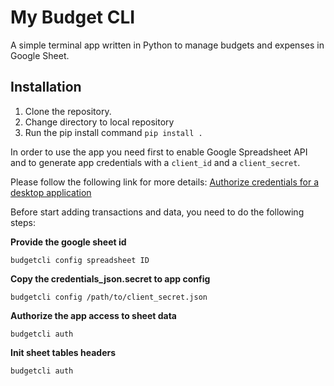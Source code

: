 # My Budget CLI

A simple terminal app written in Python to manage budgets and expenses in Google Sheet.

## Installation

1. Clone the repository.
2. Change directory to local repository
3. Run the pip install command `pip install .`

In order to use the app you need first to enable Google Spreadsheet API and to generate app credentials with a
`client_id` and a `client_secret`.

Please follow the following link for more details: [Authorize credentials for a desktop application](https://developers.google.com/sheets/api/quickstart/python)

Before start adding transactions and data, you need to do the following steps:

**Provide the google sheet id**
```
budgetcli config spreadsheet ID
```

**Copy the credentials_json.secret to app config**
```
budgetcli config /path/to/client_secret.json
```

**Authorize the app access to sheet data**
```
budgetcli auth
```

**Init sheet tables headers**
```
budgetcli auth
```



